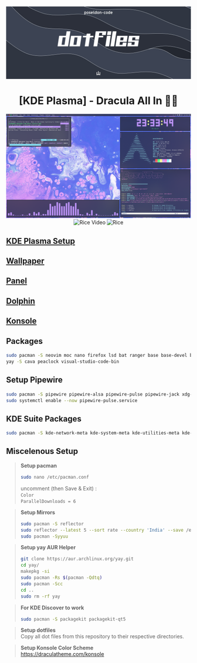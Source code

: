 <div align="center">

![dotfiles](./dotfiles.jpg)

# [KDE Plasma] - Dracula All In 🧛‍♂️

![Rice](./assets/rice-sc1.png)
![Rice Video](./assets/rice.gif)
![Rice](./assets/rice.png)

</div>

## [KDE Plasma Setup](./assets/kde-setup)

## [Wallpaper](https://github.com/poseidon-code/wallpapers)

## [Panel](./assets/panel)

## [Dolphin](./assets/dolphin)

## [Konsole](./assets/konsole)

## Packages

```bash
sudo pacman -S neovim moc nano firefox lsd bat ranger base base-devel btop git neofetch nodejs go jdk-openjdk jre-openjdk npm python libdbusmenu-glib vlc telegram-desktop discord libreoffice-fresh latte
yay -S cava peaclock visual-studio-code-bin
```

## Setup Pipewire

```bash
sudo pacman -S pipewire pipewire-alsa pipewire-pulse pipewire-jack xdg-desktop-portal xdg-desktop-portal-kde
sudo systemctl enable --now pipewire-pulse.service
```

## KDE Suite Packages

```bash
sudo pacman -S kde-network-meta kde-system-meta kde-utilities-meta kde-accessibility-meta dolphin-plugins gwenview elisa ark okular spectacle konsole kate dolphin kmail
```

## Miscelenous Setup

> **Setup pacman**
>
> ```bash
> sudo nano /etc/pacman.conf
> ```
>
> uncomment (then Save & Exit) : \
> `Color` \
> `ParallelDownloads = 6`

> **Setup Mirrors**
>
> ```bash
> sudo pacman -S reflector
> sudo reflector --latest 5 --sort rate --country 'India' --save /etc/pacman.d/mirrorlist
> sudo pacman -Syyuu
> ```

> **Setup yay AUR Helper**
>
> ```bash
> git clone https://aur.archlinux.org/yay.git
> cd yay/
> makepkg -si
> sudo pacman -Rs $(pacman -Qdtq)
> sudo pacman -Scc
> cd ..
> sudo rm -rf yay
> ```

> **For KDE Discover to work**
>
> ```bash
> sudo pacman -S packagekit packagekit-qt5
> ```

> **Setup dotfiles** \
> Copy all dot files from this repository to their respective directories.

> **Setup Konsole Color Scheme** \
> https://draculatheme.com/konsole

